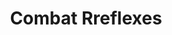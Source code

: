 ---
title: "Combat Rreflexes"

feat:
  types: ["General", "Fighter"]
  benefit: |
    You may make a number of additional attacks of opportunity equal to your Dexterity bonus.

    With this feat, you may also make attacks of opportunity while flat-footed.
  normal: |
    A character without this feat can make only one attack of opportunity per round and can't make attacks of opportunity while flat-footed.
  special: |
    The {% feat_link combat-reflexes %} feat does not allow a rogue to use her opportunist ability more than once per round.

    A fighter may select {% feat_link combat-reflexes %} as one of his fighter bonus feats.

    A monk may select {% feat_link combat-reflexes %} as a bonus feat at 2nd level.
---